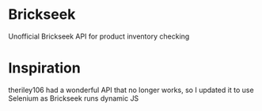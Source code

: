 # Brickseek
Unofficial Brickseek API for product inventory checking 

# Inspiration 

theriley106 had a wonderful API that no longer works, so I updated it to use Selenium as Brickseek runs dynamic JS
